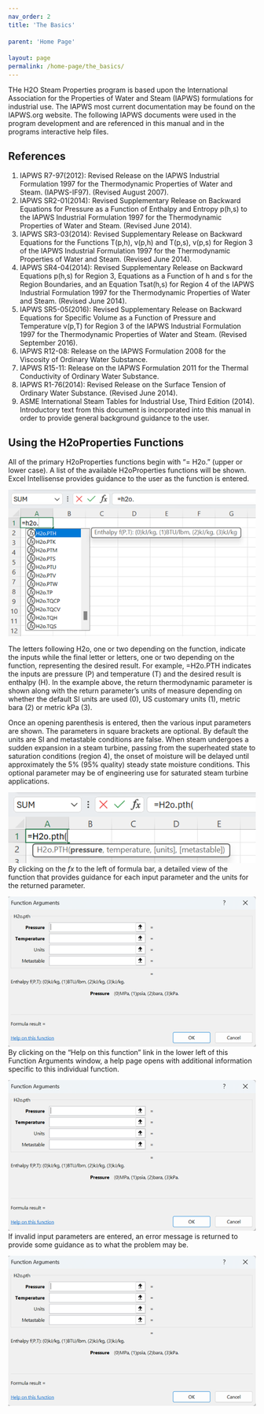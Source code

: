 ```yaml
---
nav_order: 2
title: 'The Basics'

parent: 'Home Page'

layout: page
permalink: /home-page/the_basics/
---
```


THe H2O Steam Properties program is based upon the International Association for the Properties of Water and Steam (IAPWS) formulations for industrial use. The IAPWS most current documentation may be found on the IAPWS.org website. The following IAPWS documents were used in the program development and are referenced in this manual and in the programs interactive help files.

## References

1. IAPWS R7-97(2012): Revised Release on the IAPWS Industrial Formulation 1997 for the Thermodynamic Properties of Water and Steam. (IAPWS-IF97). (Revised August 2007).
2. IAPWS SR2-01(2014): Revised Supplementary Release on Backward Equations for Pressure as a Function of Enthalpy and Entropy p(h,s) to the IAPWS Industrial Formulation 1997 for the Thermodynamic Properties of Water and Steam. (Revised June 2014).
3. IAPWS SR3-03(2014): Revised Supplementary Release on Backward Equations for the Functions T(p,h), v(p,h) and T(p,s), v(p,s) for Region 3 of the IAPWS Industrial Formulation 1997 for the Thermodynamic Properties of Water and Steam. (Revised June 2014).
4. IAPWS SR4-04(2014): Revised Supplementary Release on Backward Equations p(h,s) for Region 3, Equations as a Function of h and s for the Region Boundaries, and an Equation Tsat(h,s) for Region 4 of the IAPWS Industrial Formulation 1997 for the Thermodynamic Properties of Water and Steam. (Revised June 2014).
5. IAPWS SR5-05(2016): Revised Supplementary Release on Backward Equations for Specific Volume as a Function of Pressure and Temperature v(p,T) for Region 3 of the IAPWS Industrial Formulation 1997 for the Thermodynamic Properties of Water and Steam. (Revised September 2016).
6. IAPWS R12-08: Release on the IAPWS Formulation 2008 for the Viscosity of Ordinary Water Substance.
7. IAPWS R15-11: Release on the IAPWS Formulation 2011 for the Thermal Conductivity of Ordinary Water Substance.
8. IAPWS R1-76(2014): Revised Release on the Surface Tension of Ordinary Water Substance. (Revised June 2014).
9. ASME International Steam Tables for Industrial Use, Third Edition (2014). Introductory text from this document is incorporated into this manual in order to provide general background guidance to the user.

## Using the H2oProperties Functions

All of the primary H2oProperties functions begin with “= H2o.” (upper or lower case). A list of the available H2oProperties functions will be shown. Excel Intellisense provides guidance to the user as the function is entered.

![image](/assets/images/About1.png) <br>

The letters following H2o, one or two depending on the function, indicate the inputs while the final letter or letters, one or two depending on the function, representing the desired result. For example, =H2o.PTH indicates the inputs are pressure (P) and temperature (T) and the desired result is enthalpy (H).  In the example above, the return thermodynamic parameter is shown along with the return parameter’s units of measure depending on whether the default SI units are used (0), US customary units (1), metric bara (2) or metric kPa (3).

Once an opening parenthesis is entered, then the various input parameters are shown. The parameters in square brackets are optional. By default the units are SI and metastable conditions are false. When steam undergoes a sudden expansion in a steam turbine, passing from the superheated state to saturation conditions (region 4), the onset of moisture will be delayed until approximately the 5% (95% quality) steady state moisture conditions. This optional parameter may be of engineering use for saturated steam turbine applications.<br>

![image](/assets/images/About2.png)<br>
By clicking on the *fx* to the left of formula bar, a detailed view of the function that provides guidance for each input parameter and the units for the returned parameter.

![image](/assets/images/About3.png)<br>
By clicking on the “Help on this function” link in the lower left of this Function Arguments window, a help page opens with additional information specific to this individual function.

![image](/assets/images/About3.png)<br>
If invalid input parameters are entered, an error message is returned to provide some guidance as to what the problem may be.

![image](/assets/images/About3.png)